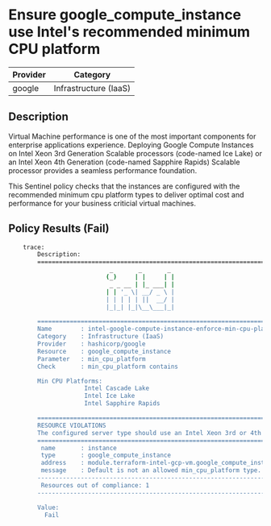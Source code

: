 # Ensure google_compute_instance use Intel's recommended minimum CPU platform

| Provider            | Category                 |
|---------------------|--------------------------|
| google              | Infrastructure (IaaS)    |

## Description

Virtual Machine performance is one of the most important components for enterprise applications experience. Deploying Google Compute Instances on Intel Xeon 3rd Generation Scalable processors (code-named Ice Lake) or an Intel Xeon 4th Generation (code-named Sapphire Rapids) Scalable processor provides a seamless performance foundation.

This Sentinel policy checks that the instances are configured with the recommended minimum cpu platform types to deliver optimal cost and performance for your business criticial virtual machines.

## Policy Results (Fail)

```bash
    trace:
        Description:
        ========================================================================
                            _       _       _
                           (_)     | |     | |
                            _ _ __ | |_ ___| |
                           | | '_ \| __/ _ \ |
                           | | | | | ||  __/ |
                           |_|_| |_|\__\___|_|

        ========================================================================
        Name        : intel-google-compute-instance-enforce-min-cpu-platform.sentinel
        Category    : Infrastructure (IaaS)
        Provider    : hashicorp/google
        Resource    : google_compute_instance
        Parameter   : min_cpu_platform
        Check       : min_cpu_platform contains

        Min CPU Platforms:
                     Intel Cascade Lake
                     Intel Ice Lake
                     Intel Sapphire Rapids

        ========================================================================
        RESOURCE VIOLATIONS
        The configured server type should use an Intel Xeon 3rd or 4th Generation Scalable processor (code-named Ice Lake or Sapphire Rapids)
        ========================================================================
         name       : instance
         type       : google_compute_instance
         address    : module.terraform-intel-gcp-vm.google_compute_instance.instance
         message    : Default is not an allowed min_cpu_platform type.
        ------------------------------------------------------------------------
         Resources out of compliance: 1
        ------------------------------------------------------------------------

        Value:
          Fail
```
